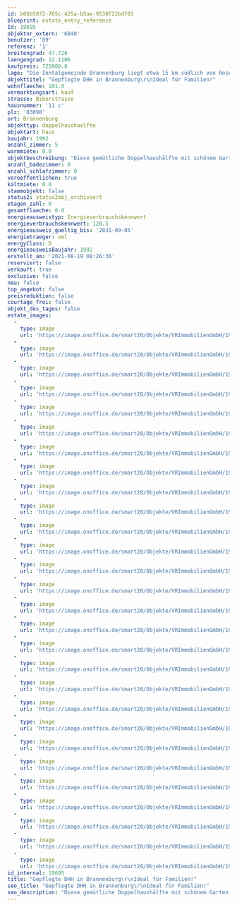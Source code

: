```yaml
---
id: b66b5072-765c-425a-b5ae-9530f22bdf03
blueprint: estate_entry_reference
Id: 19695
objektnr_extern: '6840'
benutzer: '89'
referenz: '1'
breitengrad: 47.726
laengengrad: 12.1106
kaufpreis: 725000.0
lage: "Die Inntalgemeinde Brannenburg liegt etwa 15 km südlich von Rosenheim. Durch die Lage am Fuße der Bayerischen Alpen ist der Wendelstein (Talstation Zahnradbahn), das Sudelfeld und der Samerberg zum Greifen nah. Egal ob Kultur, sportliche Aktivitäten oder Vereinsleben - Brannenburg bietet in allen Bereichen umfassende Möglichkeiten. Einkaufsmöglichkeiten des täglichen Bedarfs, eine Grund- und Mittelschule, sowie eine Realschule sind vor Ort. Weiterführende Schulen befinden sich in Raubling, Rosenheim und Kufstein.\r\n\r\nAuch die Verkehrsanbindung ist sehr gut. Sie erreichen in wenigen Minuten direkt die Inntalautobahn A93 über die Anschlussstellen Brannenburg und Reischenhart. Von dort aus fahren Sie direkt weiter über das Inntaldreieck nach München sowie Salzburg. Auch die Anbindung nach Österreich liegt vor der Türe - bis zum Grenzübergang Kiefersfelden sind es nur ca. 19 Kilometer.\r\n\r\nBrannenburg hat auch einen Bahnhof. Mit dem Meridian reisen Sie bequem per Direktverbindung nach München (Fahrtzeit ca. 1 Stunde) oder Kufstein (Fahrtzeit ca. 20 Minuten). Zu den Hauptverkehrszeiten sogar im 30 Minuten-Takt."
objekttitel: "Gepflegte DHH in Brannenburg\r\nIdeal für Familien!"
wohnflaeche: 101.0
vermarktungsart: kauf
strasse: Biberstrasse
hausnummer: '11 c'
plz: '83098'
ort: Brannenburg
objekttyp: doppelhaushaelfte
objektart: haus
baujahr: 1992
anzahl_zimmer: 5
warmmiete: 0.0
objektbeschreibung: "Diese gemütliche Doppelhaushälfte mit schönem Garten liegt ruhig und naturnah in attraktiver Lage von Brannenburg.\r\n\r\nDie intelligente Aufteilung der Immobilie bietet genügend Platz zum Wohnen, im Keller eine ausreichende Nutzfläche und ist perfekt geeignet auch für Familien. \r\n\r\nDas Haus wurde in 1992 in Massivbauweise errichtet und befindet sich in einem sehr gepflegtem Zustand. 2021 wurden Malerarbeiten im und am gesamten Haus durchgeführt, ebenso fanden Renovierungsarbeiten statt, sodass das Objekt sofort beziehbar wäre.\r\n\r\nDurch den Eingangsbereich im Erdgeschoss erreichen Sie die Küche, Gäste-WC und Garderobe sowie den lichtdurchfluteten Essbereich mit Durchgang zum Wohnzimmer. Vom Wohnzimmer aus hat man Zugang zur großzügigen Südwest-Terrasse mit angrenzendem Garten. \r\n\r\nIm Obergeschoss sind ein Tageslichtbad mit Dusche und Badewanne sowie ein Elternschlafzimmer und zwei Kinderzimmer vorhanden. Zwei der Zimmer haben direkten Zugang zum Balkon.\r\n\r\nIm Keller erwartet Sie ein weiteres Bad, ein beheizter Hobbyraum sowie ausreichend Stauraum. \r\nAls Heizung steht eine regelmäßig gewartete Ölzentralheizung zur Verfügung. \r\n\r\nEine Einzelgarage mit davorliegendem Stellplatz sowie ein zusätzlicher Außenstellplatz runden dieses Angebot ab.\r\n\r\nRundum eine gepflegte Immobilie in attraktiver Lage von Brannenburg die kurzfristig beziehbar ist. Kontaktieren Sie uns einfach bei Fragen und vereinbaren Sie einen Besichtigungstermin."
anzahl_badezimmer: 0
anzahl_schlafzimmer: 0
veroeffentlichen: true
kaltmiete: 0.0
stammobjekt: false
status2: status2obj_archiviert
etagen_zahl: 0
gesamtflaeche: 0.0
energieausweistyp: Energieverbrauchskennwert
energieverbrauchskennwert: 128.5
energieausweis_gueltig_bis: '2031-09-05'
energietraeger: oel
energyClass: D
energieausweisBaujahr: 1992
erstellt_am: '2021-08-19 08:26:36'
reserviert: false
verkauft: true
exclusive: false
neu: false
top_angebot: false
preisreduktion: false
courtage_frei: false
objekt_des_tages: false
estate_images:
  -
    type: image
    url: 'https://image.onoffice.de/smart20/Objekte/VRImmobilienGmbH/19695/1c9f103f-9ce8-4100-bbd0-b9beb8d3cfe4.jpg'
  -
    type: image
    url: 'https://image.onoffice.de/smart20/Objekte/VRImmobilienGmbH/19695/6b7f1bdd-12e4-405e-97bc-a9ae915e2518.jpg'
  -
    type: image
    url: 'https://image.onoffice.de/smart20/Objekte/VRImmobilienGmbH/19695/7a0d3a59-5261-41f4-a68e-65dc8f10f230.jpg'
  -
    type: image
    url: 'https://image.onoffice.de/smart20/Objekte/VRImmobilienGmbH/19695/8faf9c61-c195-4bb4-8a5a-bbcc96913b79.jpg'
  -
    type: image
    url: 'https://image.onoffice.de/smart20/Objekte/VRImmobilienGmbH/19695/3d853e1f-012c-471d-a1e6-d49ceda9dc95.jpg'
  -
    type: image
    url: 'https://image.onoffice.de/smart20/Objekte/VRImmobilienGmbH/19695/2060ec36-57c1-4d87-b7e2-8fa9195a3f1c.jpg'
  -
    type: image
    url: 'https://image.onoffice.de/smart20/Objekte/VRImmobilienGmbH/19695/ac16ac8c-5a90-4b36-906e-eb4093eff247.jpg'
  -
    type: image
    url: 'https://image.onoffice.de/smart20/Objekte/VRImmobilienGmbH/19695/6dfde4d3-a181-41df-9f7f-95b42d2101e3.jpg'
  -
    type: image
    url: 'https://image.onoffice.de/smart20/Objekte/VRImmobilienGmbH/19695/5736934b-09c3-4252-b63f-f0906c5c6483.jpg'
  -
    type: image
    url: 'https://image.onoffice.de/smart20/Objekte/VRImmobilienGmbH/19695/6299d551-66f5-415e-84b5-76e4c351b1e4.jpg'
  -
    type: image
    url: 'https://image.onoffice.de/smart20/Objekte/VRImmobilienGmbH/19695/fc012ef0-7b3a-4f1f-ba96-c0cc7ab45b2c.jpg'
  -
    type: image
    url: 'https://image.onoffice.de/smart20/Objekte/VRImmobilienGmbH/19695/bec87b6c-46ea-4de9-ab68-949491cff729.jpg'
  -
    type: image
    url: 'https://image.onoffice.de/smart20/Objekte/VRImmobilienGmbH/19695/422601e3-032d-41ce-af9e-cc1d7ff0f5fd.jpg'
  -
    type: image
    url: 'https://image.onoffice.de/smart20/Objekte/VRImmobilienGmbH/19695/f5cdcdf1-66bb-40d4-bd58-770307f2fabc.jpg'
  -
    type: image
    url: 'https://image.onoffice.de/smart20/Objekte/VRImmobilienGmbH/19695/d0e5ff54-3043-4e27-b59d-f4e785071757.jpg'
  -
    type: image
    url: 'https://image.onoffice.de/smart20/Objekte/VRImmobilienGmbH/19695/1cec2a53-a84e-476b-a537-7daa96e2dec2.jpg'
  -
    type: image
    url: 'https://image.onoffice.de/smart20/Objekte/VRImmobilienGmbH/19695/0e970605-2f41-4d02-b129-3f852253e4db.jpg'
  -
    type: image
    url: 'https://image.onoffice.de/smart20/Objekte/VRImmobilienGmbH/19695/86e02fcf-5de5-4893-997c-67ba850212de.jpg'
  -
    type: image
    url: 'https://image.onoffice.de/smart20/Objekte/VRImmobilienGmbH/19695/7bc99455-08db-4004-a644-9b594bb41bed.jpg'
  -
    type: image
    url: 'https://image.onoffice.de/smart20/Objekte/VRImmobilienGmbH/19695/e300bd20-20ac-4a59-bf4c-a7c4c42374d9.jpg'
  -
    type: image
    url: 'https://image.onoffice.de/smart20/Objekte/VRImmobilienGmbH/19695/9da7eb19-050a-4082-8f2f-8cd2029deeb0.jpg'
  -
    type: image
    url: 'https://image.onoffice.de/smart20/Objekte/VRImmobilienGmbH/19695/239e47ea-e471-43fb-a110-1a636a630a07.jpg'
  -
    type: image
    url: 'https://image.onoffice.de/smart20/Objekte/VRImmobilienGmbH/19695/7aeb6ca0-455f-405b-a35f-9abd0bbd8253.jpg'
  -
    type: image
    url: 'https://image.onoffice.de/smart20/Objekte/VRImmobilienGmbH/19695/b2a7a534-7221-4a0b-8bc6-b7f7947fc0b6.jpg'
  -
    type: image
    url: 'https://image.onoffice.de/smart20/Objekte/VRImmobilienGmbH/19695/399d48e6-2210-4788-a439-1e5235d034e8.jpg'
  -
    type: image
    url: 'https://image.onoffice.de/smart20/Objekte/VRImmobilienGmbH/19695/a108da2c-d14a-47bc-8847-8ff1ed33ff05.jpg'
  -
    type: image
    url: 'https://image.onoffice.de/smart20/Objekte/VRImmobilienGmbH/19695/61fbc686-e34d-4308-a4b1-9b300fa2d292.jpg'
  -
    type: image
    url: 'https://image.onoffice.de/smart20/Objekte/VRImmobilienGmbH/19695/fc068977-e9fa-44c5-9d2b-26e70a5b72b0.jpg'
id_internal: 19695
title: "Gepflegte DHH in Brannenburg\r\nIdeal für Familien!"
seo_title: "Gepflegte DHH in Brannenburg\r\nIdeal für Familien!"
seo_description: "Diese gemütliche Doppelhaushälfte mit schönem Garten liegt ruhig und naturnah in attraktiver Lage von Brannenburg.\r\n\r\nDie intelligente Aufteilung der Immobil"
---
```

